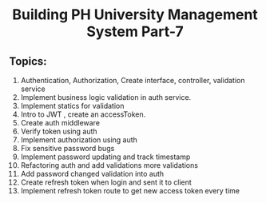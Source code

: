 <h1 align='center'>Building PH University Management System Part-7</h1>

## Topics:

1. Authentication, Authorization, Create interface, controller, validation service
2. Implement business logic validation in auth service.
3. Implement statics for validation
4. Intro to JWT , create an accessToken.
5. Create auth middleware
6. Verify token using auth
7. Implement authorization using auth
8. Fix sensitive password bugs
9. Implement password updating and track timestamp
10. Refactoring auth and add validations more validations
11. Add password changed validation into auth
12. Create refresh token when login and sent it to client
13. Implement refresh token route to get new access token every time
